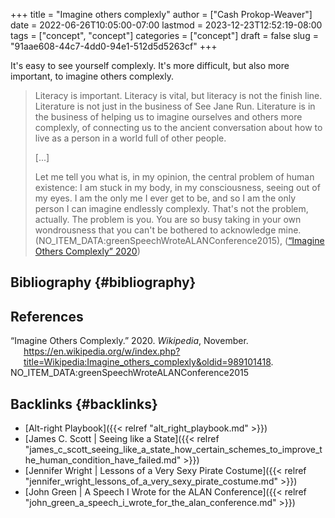 +++
title = "Imagine others complexly"
author = ["Cash Prokop-Weaver"]
date = 2022-06-26T10:05:00-07:00
lastmod = 2023-12-23T12:52:19-08:00
tags = ["concept", "concept"]
categories = ["concept"]
draft = false
slug = "91aae608-44c7-4dd0-94e1-512d5d5263cf"
+++

It's easy to see yourself complexly. It's more difficult, but also more important, to imagine others complexly.

> Literacy is important. Literacy is vital, but literacy is not the finish line. Literature is not just in the business of See Jane Run. Literature is in the business of helping us to imagine ourselves and others more complexly, of connecting us to the ancient conversation about how to live as a person in a world full of other people.
>
> [...]
>
> Let me tell you what is, in my opinion, the central problem of human existence: I am stuck in my body, in my consciousness, seeing out of my eyes. I am the only me I ever get to be, and so I am the only person I can imagine endlessly complexly. That's not the problem, actually. The problem is you. You are so busy taking in your own wondrousness that you can't be bothered to acknowledge mine.
> (NO_ITEM_DATA:greenSpeechWroteALANConference2015), (<a href="#citeproc_bib_item_1">“Imagine Others Complexly” 2020</a>)


## Bibliography {#bibliography}

## References

<style>.csl-entry{text-indent: -1.5em; margin-left: 1.5em;}</style><div class="csl-bib-body">
  <div class="csl-entry"><a id="citeproc_bib_item_1"></a>“Imagine Others Complexly.” 2020. <i>Wikipedia</i>, November. <a href="https://en.wikipedia.org/w/index.php?title=Wikipedia:Imagine_others_complexly&oldid=989101418">https://en.wikipedia.org/w/index.php?title=Wikipedia:Imagine_others_complexly&#38;oldid=989101418</a>.</div>
  <div class="csl-entry">NO_ITEM_DATA:greenSpeechWroteALANConference2015</div>
</div>



## Backlinks {#backlinks}

-   [Alt-right Playbook]({{< relref "alt_right_playbook.md" >}})
-   [James C. Scott | Seeing like a State]({{< relref "james_c_scott_seeing_like_a_state_how_certain_schemes_to_improve_the_human_condition_have_failed.md" >}})
-   [Jennifer Wright | Lessons of a Very Sexy Pirate Costume]({{< relref "jennifer_wright_lessons_of_a_very_sexy_pirate_costume.md" >}})
-   [John Green | A Speech I Wrote for the ALAN Conference]({{< relref "john_green_a_speech_i_wrote_for_the_alan_conference.md" >}})
